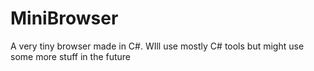# MiniBrowser
A very tiny browser made in C#. WIll use mostly C# tools but might use some more stuff in the future
